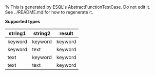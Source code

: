 % This is generated by ESQL's AbstractFunctionTestCase. Do not edit it. See ../README.md for how to regenerate it.

**Supported types**

| string1 | string2 | result |
| --- | --- | --- |
| keyword | keyword | keyword |
| keyword | text | keyword |
| text | keyword | keyword |
| text | text | keyword |


